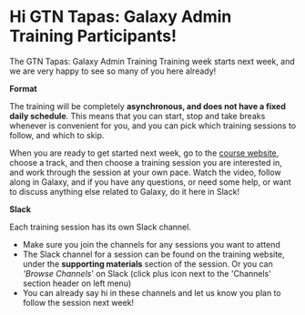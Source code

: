 # Hi GTN Tapas: Galaxy Admin Training Participants!

The GTN Tapas: Galaxy Admin Training Training week starts next week, and we are very happy to see so many of you here already!

**Format**

The training will be completely **asynchronous, and does not have a fixed daily schedule**. This means that you can start, stop and take breaks whenever is convenient for you, and you can pick which training sessions to follow, and which to skip.

When you are ready to get started next week, go to the [course website](https://gallantries.github.io/video-library/events/smorgasbord2/gat.html), choose a track, and then choose a training session you are interested in, and work through the session at your own pace. Watch the video, follow along in Galaxy, and if you have any questions, or need some help, or want to discuss anything else related to Galaxy, do it here in Slack!

**Slack**

Each training session has its own Slack channel.

- Make sure you join the channels for any sessions you want to attend
- The Slack channel for a session can be found on the training website, under the **supporting materials** section of the session. Or you can *'Browse Channels*' on Slack (click plus icon next to the 'Channels' section header on left menu)
- You can already say hi in these channels and let us know you plan to follow the session next week!
